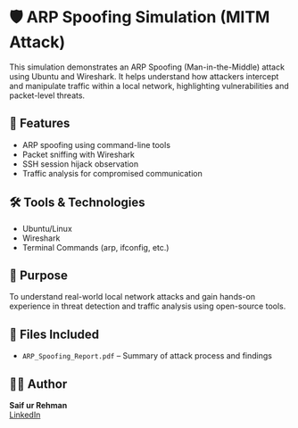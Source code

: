 # 🛡️ ARP Spoofing Simulation (MITM Attack)

This simulation demonstrates an ARP Spoofing (Man-in-the-Middle) attack using Ubuntu and Wireshark. It helps understand how attackers intercept and manipulate traffic within a local network, highlighting vulnerabilities and packet-level threats.

## 🧩 Features

- ARP spoofing using command-line tools
- Packet sniffing with Wireshark
- SSH session hijack observation
- Traffic analysis for compromised communication

## 🛠️ Tools & Technologies

- Ubuntu/Linux
- Wireshark
- Terminal Commands (arp, ifconfig, etc.)
  
## 🎯 Purpose

To understand real-world local network attacks and gain hands-on experience in threat detection and traffic analysis using open-source tools.

## 📂 Files Included

- `ARP_Spoofing_Report.pdf` – Summary of attack process and findings

## 👨‍💻 Author

**Saif ur Rehman**  
[LinkedIn](https://www.linkedin.com/in/saif-ur-rehman-feroz-a79859362/)
